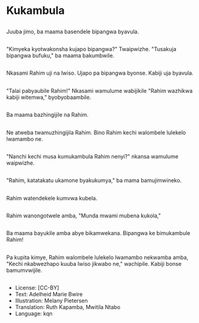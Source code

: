 # Kukambula

##
Juuba jimo, ba maama basendele bipangwa byavula.

##
"Kimyeka kyotwakonsha kujapo bipangwa?" Twaipwizhe. "Tusakuja bipangwa bufuku," ba maama bakumbwile.

##
Nkasami Rahim uji na lwiso. Ujapo pa bipangwa byonse. Kabiji uja byavula.

##
"Talai pabyaubile Rahim!" Nkasami wamulume wabijikile "Rahim wazhikwa kabiji witemwa," byobyobaambile.

##
Ba maama bazhingijile na Rahim.

##
Ne atweba twamuzhingijila Rahim. Bino Rahim kechi walombele lulekelo lwamambo ne.

##
"Nanchi kechi musa kumukambula Rahim nenyi?" nkansa wamulume waipwizhe.

##
"Rahim, katatakatu ukamone byakukumya," ba mama bamujimwineko.

##
Rahim watendekele kumvwa kubela.

##
Rahim wanongotwele amba, "Munda mwami mubena kukola,"

##
Ba maama bayukile amba abye bikamwekana. Bipangwa ke bimukambule Rahim!

##
Pa kupita kimye, Rahim walombele lulekelo lwamambo nekwamba amba, "Kechi nkabwezhapo kuuba lwiso jikwabo ne," wachipile. Kabiji bonse bamumvwijile.

##
* License: [CC-BY]
* Text: Adelheid Marie Bwire
* Illustration: Melany Pietersen
* Translation: Ruth Kapamba, Mwitila Ntabo
* Language: kqn
